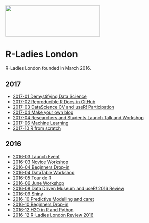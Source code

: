 <img src="https://github.com/rladies/starter-kit/blob/master/logo/R-LadiesGlobal_RBG_online_LogoWithText_Horizontal.png" data-canonical-src="https://github.com/rladies/starter-kit/blob/master/logo/R-LadiesGlobal_RBG_online_LogoWithText_Horizontal.png" width="300" height="100" />

# R-Ladies London

R-Ladies London founded in March 2016.

## 2017

- [2017-01 Demystifying Data Science](https://github.com/rladies/meetup-presentations_london/tree/master/2017-01_Demystifying_Data_Science)
- [2017-02 Reproducible R Docs in GitHub](http://stephlocke.info/Rtraining/reproducibledocs.html#/)
- [2017-03 DataScience CV and useR! Participation](https://github.com/rladies/meetup-presentations_london/tree/master/2017-03_DataScienceCV_and_useRParticipation)
- [2017-04 Make your own blog](https://github.com/rladies/meetup-presentations_london/tree/master/2017-04-26_Make_your_own_blog)
- [2017-04 Researchers and Students Launch Talk and Workshop](https://github.com/rladies/meetup-presentations_london/tree/master/2017-04_Researchers_and_Students_workshop)
- [2017-06 Machine Learning](https://github.com/BasiaFusinska/RMachineLearning)
- [2017-10 R from scratch](https://github.com/rladies/meetup-presentations_london/tree/master/2017-10-19_R_from_scratch)

## 2016

- [2016-03 Launch Event](https://github.com/rladies/meetup-presentations_london/tree/master/2016-03_Launch_Event)
- [2016-03 Novice Workshop](https://github.com/rladies/meetup-presentations_london/tree/master/2016-03_Novice_Workshop)
- [2016-04 Beginners Drop-in](https://github.com/rladies/meetup-presentations_london/tree/master/2016-04_Beginners_DropIn)
- [2016-04 DataTable Workshop](https://github.com/rladies/meetup-presentations_london/tree/master/2016-04_DataTable_Workshop)
- [2016-05 Tour de R](https://github.com/rladies/meetup-presentations_london/tree/master/2016-05_Tour_de_R)
- [2016-06 June Workshop](https://github.com/rladies/meetup-presentations_london/tree/master/2016-06_June_Workshop)
- [2016-08 Data Driven Museum and useR! 2016 Review](https://github.com/rladies/meetup-presentations_london/tree/master/2016-08_DataDrivenMuseum_and_useR2016Review)
- [2016-09 Shiny](https://github.com/rladies/meetup-presentations_london/tree/master/2016-09_Shiny)
- [2016-10 Predictive Modelling and caret](https://github.com/topepo/R-Ladies-London)
- [2016-10 Beginners Drop-in](https://github.com/rladies/meetup-presentations_london/tree/master/2016-10_Beginner_Dropin)
- [2016-12 H2O in R and Python](https://github.com/h2oai/h2o-meetups/tree/master/2016_12_01_London_RLadies_PyLadies_H2O_in_R_and_Python)
- [2016-12 R-Ladies London Review 2016](https://github.com/rladies/meetup-presentations_london/tree/master/2016-12_R-Ladies_London_Review_2016)
